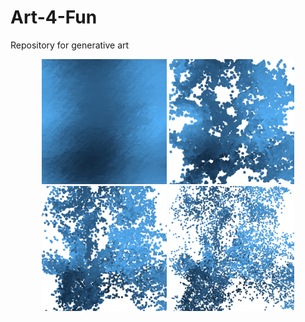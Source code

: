 # Art-4-Fun

Repository for generative art

<p align="center">
  <img src="art4fun/gganim_plot0001.png" alt="screenshot 1" width="200"/>
  <img src="art4fun/gganim_plot0030.png" alt="screenshot 2" width="200"/>
  <img src="art4fun/gganim_plot0059.png" alt="screenshot 3" width="200"/>
  <img src="art4fun/gganim_plot0080.png" alt="screenshot 4" width="200"/>
</p>
